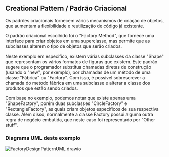 ## Creational Pattern / Padrão Criacional

Os padrões criacionais fornecem vários mecanismos de criação de objetos, que aumentam a flexibilidade e reutilização de código já existente.

O padrão criacional escolhido foi o "Factory Method", que fornece uma interface para criar objetos em uma superclasse, mas permite que as subclasses alterem o tipo de objetos que serão criados.

Neste exemplo em especifico, existem várias subclasses da classe "Shape" que representam os vários formatos de figuras que existem. Este padrão sugere que o programador substitua chamadas diretas de construção (usando o "new", por exemplo), por chamadas de um método de uma classe "Fábrica" ou "Factory". Com isso, é possivel sobrescrever a chamada do metodo fábrica em uma subclasse  e alterar a classe dos produtos que estão sendo criados.

Com base no exemplo, podemos notar que existe apenas uma "ShapeFactory", porém duas subclasses "CircleFactory" e "RectangleFactory", as quais criam objetos especificos de sua respectiva classe. Além disso, normalmente a classe Factory possui alguma outra regra de negócio embutida, que neste caso foi representado por "Other stuff".

### Diagrama UML deste exemplo
![FactoryDesignPatternUML drawio](https://github.com/pgrigolli/EngenhariaDeSoftware/assets/141965505/ff974f66-80f4-4ec3-aaf6-449b52c1a568)
